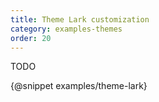 ```yaml
---
title: Theme Lark customization
category: examples-themes
order: 20
---
```


TODO

{@snippet examples/theme-lark}
